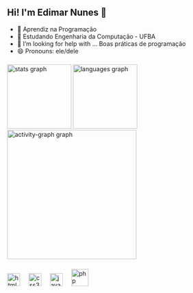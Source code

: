 ## Hi! I'm Edimar Nunes 👋

- 🔭 Aprendiz na Programação
- 🌱 Estudando Engenharia da Computação - UFBA
- 🤔 I’m looking for help with ... Boas práticas de programação
- 😄 Pronouns: ele/dele

###

<div align="Left">
  <img src="https://github-readme-stats.vercel.app/api?username=Edimar-Dev&hide_title=false&hide_rank=false&show_icons=true&include_all_commits=true&count_private=true&disable_animations=false&theme=dark&locale=en&hide_border=false" height="150" alt="stats graph"  />
  <img src="https://github-readme-stats.vercel.app/api/top-langs?username=Edimar-Dev&locale=en&hide_title=false&layout=compact&card_width=300&langs_count=5&theme=dark&hide_border=false" height="150" alt="languages graph"/>
  <img src="https://github-readme-activity-graph.vercel.app/graph?username=Edimar-Dev&radius=16&theme=github-dark&area=true&order=5" height="302" alt="activity-graph graph"  />



</div>

###

<div align="left">
  <img src="https://cdn.jsdelivr.net/gh/devicons/devicon/icons/html5/html5-original.svg" height="30" alt="html5 logo"  />
  <img width="12" />
  <img src="https://cdn.jsdelivr.net/gh/devicons/devicon/icons/css3/css3-original.svg" height="30" alt="css3 logo"  />
  <img width="12" />
  <img src="https://cdn.jsdelivr.net/gh/devicons/devicon/icons/javascript/javascript-original.svg" height="30" alt="javascript logo"  />
  <img width="12" />
  <img src="https://cdn.jsdelivr.net/gh/devicons/devicon/icons/php/php-original.svg" height="40" alt="php logo"  />

</div>







